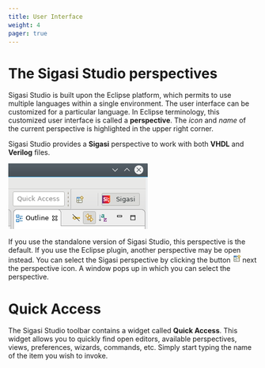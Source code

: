 ```yaml
---
title: User Interface
weight: 4
pager: true
---
```


# The Sigasi Studio perspectives

Sigasi Studio is built upon the Eclipse platform, which permits to use multiple languages within a single environment. The user interface can be customized for a particular language. In Eclipse terminology, this customized user interface is called a **perspective**. The *icon* and *name* of the current perspective is highlighted in the upper right corner.

Sigasi Studio provides a **Sigasi** perspective to work with both **VHDL** and **Verilog** files.

![](images/sigasi_perspectives.png)

If you use the standalone version of Sigasi Studio, this perspective is the default. If you use the Eclipse plugin, another perspective may be open instead. You can select the Sigasi perspective by clicking the button ![](icons/perspectivebutton.png) next the perspective icon. A window pops up in which you can select the perspective.

# Quick Access

The Sigasi Studio toolbar contains a widget called **Quick Access**. This widget allows you to quickly find open editors, available perspectives, views, preferences, wizards, commands, etc. Simply start typing the name of the item you wish to invoke.
